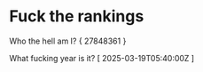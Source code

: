 # Fuck the rankings

Who the hell am I?
{ 27848361 }

What fucking year is it?
[ 2025-03-19T05:40:00Z ]
